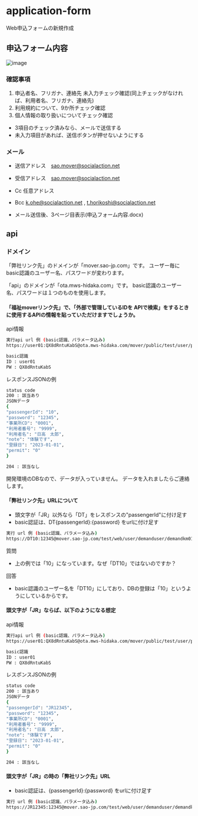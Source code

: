 # application-form
Web申込フォームの新規作成

## 申込フォーム内容
![image](https://user-images.githubusercontent.com/114212655/210974630-3da70f35-9312-48d9-8011-aaf5b9505e11.png)

### 確認事項
1. 申込者名、フリガナ、連絡先 未入力チェック確認(同上チェックがなければ、利用者名、フリガナ、連絡先) 
1. 利用規約について、9か所チェック確認
1. 個人情報の取り扱いについてチェック確認

- 3項目のチェック済みなら、メールで送信する
- 未入力項目があれば、送信ボタンが押せないようにする

### メール
- 送信アドレス　sao.mover@socialaction.net
- 受信アドレス　sao.mover@socialaction.net
- Cc           任意アドレス
- Bcc          k.ohe@socialaction.net , t.horikoshi@socialaction.net

- メール送信後、3ページ目表示(申込フォーム内容.docx)

## api

### ドメイン

「弊社リンク先」のドメインが「mover.sao-jp.com」です。
ユーザー毎にbasic認識のユーザー名、パスワードが変わります。

「api」のドメインが「ota.mws-hidaka.com」です。
basic認識のユーザー名、パスワードは１つのものを使用します。

#### 「福祉moverリンク先」で、「外部で管理しているIDを APIで検索」をするときに使用するAPIの情報を貼っていただけますでしょうか。

api情報

```sh
実行api url 例 (basic認識、パラメータ込み)
https://user01:QX8dRntuKabS@ota.mws-hidaka.com/mover/public/test/user/passenger?userId=10

basic認識
ID : user01
PW : QX8dRntuKabS
```
レスポンスJSONの例
```sh
status code
200 : 該当あり
JSONデータ
{
"passengerId": "10",
"password": "12345",
"事業所CD": "0001",
"利用者番号": "9999",
"利用者名": "日高　太郎",
"note": "体験です",
"登録日": "2023-01-01",
"permit": "0"
}

204 : 該当なし
```
開発環境のDBなので、データが入っていません。
データを入れましたらご連絡します。

#### 「弊社リンク先」URLについて

- 頭文字が「JR」以外なら「DT」をレスポンスの"passengerId"に付け足す
- basic認証は、DT{passengerId}:{password} をurlに付け足す
```sh
実行 url 例 (basic認識、パラメータ込み)
https://DT10:12345@mover.sao-jp.com/test/web/user/demanduser/demandkm01b.php?userId=10
```

質問
- 上の例では「10」になっています。なぜ「DT10」ではないのですか？

回答
- basic認識のユーザー名を「DT10」にしており、DBの登録は「10」というようにしているからです。

#### 頭文字が「JR」ならば、以下のようになる想定

api情報
```sh
実行api url 例 (basic認識、パラメータ込み)
https://user01:QX8dRntuKabS@ota.mws-hidaka.com/mover/public/test/user/passenger?userId=JR12345

basic認識
ID : user01
PW : QX8dRntuKabS
```
レスポンスJSONの例
```sh
status code
200 : 該当あり
JSONデータ
{
"passengerId": "JR12345",
"password": "12345",
"事業所CD": "0001",
"利用者番号": "9999",
"利用者名": "日高　太郎",
"note": "体験です",
"登録日": "2023-01-01",
"permit": "0"
}

204 : 該当なし
```

#### 頭文字が「JR」の時の「弊社リンク先」URL

- basic認証は、{passengerId}:{password} をurlに付け足す
```sh
実行 url 例 (basic認識、パラメータ込み)
https://JR12345:12345@mover.sao-jp.com/test/web/user/demanduser/demandkm01b.php?userId=JR12345
```
